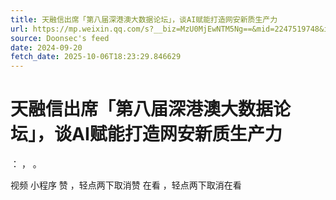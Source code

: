```yaml
---
title: 天融信出席「第八届深港澳大数据论坛」，谈AI赋能打造网安新质生产力
url: https://mp.weixin.qq.com/s?__biz=MzU0MjEwNTM5Ng==&mid=2247519748&idx=1&sn=0b3bfd26732c413c98c994d265def605
source: Doonsec's feed
date: 2024-09-20
fetch_date: 2025-10-06T18:23:29.846629
---
```


# 天融信出席「第八届深港澳大数据论坛」，谈AI赋能打造网安新质生产力

：
，
。

视频
小程序
赞
，轻点两下取消赞
在看
，轻点两下取消在看